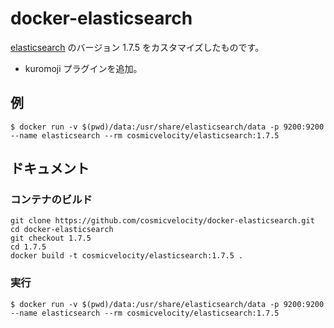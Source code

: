 # docker-elasticsearch

[elasticsearch](https://hub.docker.com/_/elasticsearch/) のバージョン 1.7.5 をカスタマイズしたものです。

- kuromoji プラグインを追加。

## 例

    $ docker run -v $(pwd)/data:/usr/share/elasticsearch/data -p 9200:9200 --name elasticsearch --rm cosmicvelocity/elasticsearch:1.7.5

## ドキュメント

### コンテナのビルド

    git clone https://github.com/cosmicvelocity/docker-elasticsearch.git
    cd docker-elasticsearch
    git checkout 1.7.5
    cd 1.7.5
    docker build -t cosmicvelocity/elasticsearch:1.7.5 .

### 実行

    $ docker run -v $(pwd)/data:/usr/share/elasticsearch/data -p 9200:9200 --name elasticsearch --rm cosmicvelocity/elasticsearch:1.7.5
